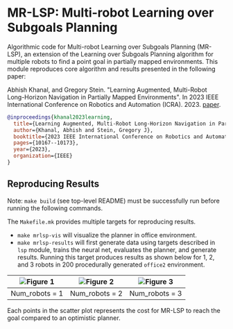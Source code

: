 # MR-LSP: Multi-robot Learning over Subgoals Planning

Algorithmic code for Multi-robot Learning over Subgoals Planning (MR-LSP), an extension of the Learning over Subgoals Planning algorithm for multiple robots to find a point goal in partially mapped environments. This module reproduces core algorithm and results presented in the following paper:

Abhish Khanal, and Gregory Stein. "Learning Augmented, Multi-Robot Long-Horizon Navigation in Partially Mapped Environments". In 2023 IEEE International Conference on Robotics and Automation (ICRA). 2023. [paper](https://ieeexplore.ieee.org/stamp/stamp.jsp?arnumber=10161476).

```bibtex
@inproceedings{khanal2023learning,
  title={Learning Augmented, Multi-Robot Long-Horizon Navigation in Partially Mapped Environments},
  author={Khanal, Abhish and Stein, Gregory J},
  booktitle={2023 IEEE International Conference on Robotics and Automation (ICRA)},
  pages={10167--10173},
  year={2023},
  organization={IEEE}
}
```

## Reproducing Results

Note: `make build` (see top-level README) must be successfully run before running the following commands.

The `Makefile.mk` provides multiple targets for reproducing results.
- `make mrlsp-vis` will visualize the planner in office environment.
- `make mrlsp-results` will first generate data using targets described in `lsp` module, trains the neural net, evaluates the planner, and generate results. Running this target produces results as shown below for 1, 2, and 3 robots in 200 procedurally generated `office2` environment.

| ![Figure 1](resources/r_1_scatter.png) | ![Figure 2](resources/r_2_scatter.png) | ![Figure 3](resources/r_3_scatter.png) |
|:--------------------:|:--------------------:|:--------------------:|
| Num_robots = 1          | Num_robots = 2            | Num_robots = 3            |

Each points in the scatter plot represents the cost for MR-LSP to reach the goal compared to an optimistic planner.
